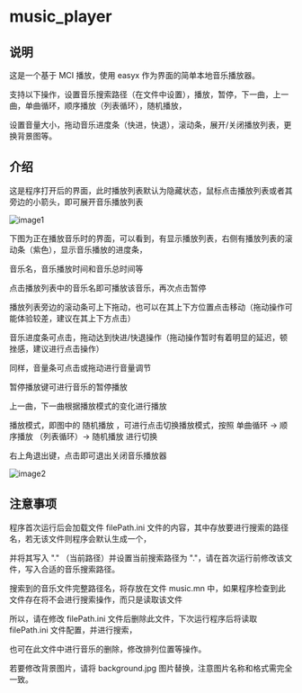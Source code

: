 # music_player
## 说明
这是一个基于 MCI 播放，使用 easyx 作为界面的简单本地音乐播放器。

支持以下操作，设置音乐搜索路径（在文件中设置），播放，暂停，下一曲，上一曲，单曲循环，顺序播放（列表循环），随机播放，

设置音量大小，拖动音乐进度条（快进，快退），滚动条，展开/关闭播放列表，更换背景图等。

## 介绍
这是程序打开后的界面，此时播放列表默认为隐藏状态，鼠标点击播放列表或者其旁边的小箭头，即可展开音乐播放列表

![image1](https://f.myid.email/ca/de/42/320bb6-4309-a3ac-2b5efb21d7dc/Files/0x00.jpg)


下图为正在播放音乐时的界面，可以看到，有显示播放列表，右侧有播放列表的滚动条（紫色），显示音乐播放的进度条，

音乐名，音乐播放时间和音乐总时间等

点击播放列表中的音乐名即可播放该音乐，再次点击暂停

播放列表旁边的滚动条可上下拖动，也可以在其上下方位置点击移动（拖动操作可能体验较差，建议在其上下方点击）

音乐进度条可点击，拖动达到快进/快退操作（拖动操作暂时有着明显的延迟，顿挫感，建议进行点击操作）

同样，音量条可点击或拖动进行音量调节

暂停播放键可进行音乐的暂停播放

上一曲，下一曲根据播放模式的变化进行播放

播放模式，即图中的 随机播放 ，可进行点击切换播放模式，按照 单曲循环 -> 顺序播放 （列表循环）-> 随机播放 进行切换

右上角退出键，点击即可退出关闭音乐播放器

![image2](https://f.myid.email/ca/de/42/320bb6-4309-a3ac-2b5efb21d7dc/Files/0x01.jpg)


## 注意事项 
程序首次运行后会加载文件 filePath.ini 文件的内容，其中存放要进行搜索的路径名，若无该文件则程序会默认生成一个，

并将其写入 "." （当前路径）并设置当前搜索路径为 "."，请在首次运行前修改该文件，写入合适的音乐搜索路径。

搜索到的音乐文件完整路径名，将存放在文件 music.mn 中，如果程序检查到此文件存在将不会进行搜索操作，而只是读取该文件

所以，请在修改 filePath.ini 文件后删除此文件，下次运行程序后将读取 filePath.ini 文件配置，并进行搜索，

也可在此文件中进行音乐的删除，修改排列位置等操作。

若要修改背景图片，请将 background.jpg 图片替换，注意图片名称和格式需完全一致。
